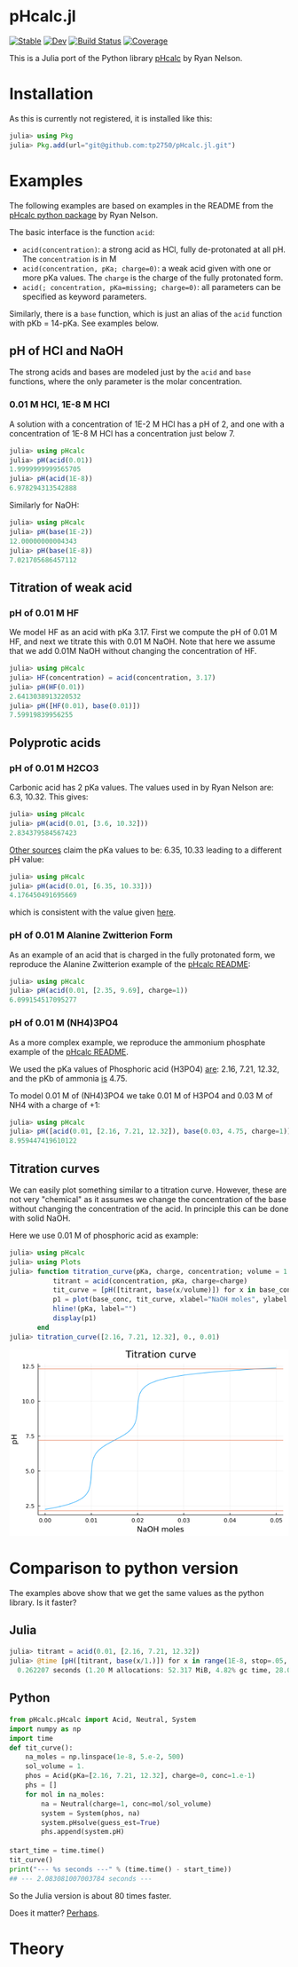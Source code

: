 # pHcalc.jl

[![Stable](https://img.shields.io/badge/docs-stable-blue.svg)](https://tp2750.github.io/pHcalc.jl/stable)
[![Dev](https://img.shields.io/badge/docs-dev-blue.svg)](https://tp2750.github.io/pHcalc.jl/dev)
[![Build Status](https://github.com/tp2750/pHcalc.jl/actions/workflows/CI.yml/badge.svg?branch=main)](https://github.com/tp2750/pHcalc.jl/actions/workflows/CI.yml?query=branch%3Amain)
[![Coverage](https://codecov.io/gh/tp2750/pHcalc.jl/branch/main/graph/badge.svg)](https://codecov.io/gh/tp2750/pHcalc.jl)

This is a Julia port of the Python library [pHcalc](https://github.com/rnelsonchem/pHcalc) by Ryan Nelson.

# Installation

As this is currently not registered, it is installed like this:

```julia
julia> using Pkg
julia> Pkg.add(url="git@github.com:tp2750/pHcalc.jl.git")
```

# Examples

The following examples are based on examples in the README from the [pHcalc python package](https://github.com/rnelsonchem/pHcalc) by Ryan Nelson.

The basic interface is the function `acid`:

* `acid(concentration)`: a strong acid as HCl, fully de-protonated at all pH. The `concentration` is in M
* `acid(concentration, pKa; charge=0)`: a weak acid given with one or more pKa values. The `charge` is the charge of the fully protonated form.
* `acid(; concentration, pKa=missing; charge=0)`: all parameters can be specified as keyword parameters.

Similarly, there is a `base` function, which is just an alias of the `acid` function with pKb = 14-pKa.
See examples below.

## pH of HCl and NaOH

The strong acids and bases are modeled just by the `acid` and `base` functions, where the only parameter is the molar concentration.

### 0.01 M HCl, 1E-8 M HCl

A solution with a concentration of 1E-2 M HCl has a pH of 2, and one with a concentration of 1E-8 M HCl has a concentration just below 7.

```julia
julia> using pHcalc
julia> pH(acid(0.01))
1.9999999999565705
julia> pH(acid(1E-8))
6.978294313542888
```

Similarly for NaOH:

```julia
julia> using pHcalc
julia> pH(base(1E-2))
12.00000000004343
julia> pH(base(1E-8))
7.021705686457112
```

## Titration of weak acid

### pH of 0.01 M HF
We model HF as an acid with pKa 3.17. 
First we compute the pH of 0.01 M HF, and next we titrate this with 0.01 M NaOH.
Note that here we assume that we add 0.01M NaOH without changing the concentration of HF.

```julia
julia> using pHcalc
julia> HF(concentration) = acid(concentration, 3.17)
julia> pH(HF(0.01))
2.6413038913220532
julia> pH([HF(0.01), base(0.01)])
7.59919839956255
```

## Polyprotic acids

### pH of 0.01 M H2CO3

Carbonic acid has 2 pKa values. 
The values used in by Ryan Nelson are: 6.3, 10.32.
This gives:


```julia
julia> using pHcalc
julia> pH(acid(0.01, [3.6, 10.32]))
2.834379584567423
```

[Other sources](https://chem.libretexts.org/Ancillary_Materials/Reference/Reference_Tables/Equilibrium_Constants/E1%3A_Acid_Dissociation_Constants_at_25C) claim the pKa values to be: 6.35, 10.33 leading to a different pH value:

```julia
julia> using pHcalc
julia> pH(acid(0.01, [6.35, 10.33]))
4.176450491695669
```

which is consistent with the value given [here](https://www.aqion.de/site/ph-of-common-acids).

### pH of 0.01 M Alanine Zwitterion Form

As an example of an acid that is charged in the fully protonated form, we reproduce the Alanine Zwitterion example of the [pHcalc README](https://github.com/rnelsonchem/pHcalc/blob/master/README.rst):

```julia
julia> using pHcalc
julia> pH(acid(0.01, [2.35, 9.69], charge=1))
6.099154517095277
```

### pH of 0.01 M (NH4)3PO4

As a more complex example, we reproduce the ammonium phosphate example of the [pHcalc README](https://github.com/rnelsonchem/pHcalc/blob/master/README.rst).

We used the pKa values of Phosphoric acid (H3PO4) [are](https://chem.libretexts.org/Ancillary_Materials/Reference/Reference_Tables/Equilibrium_Constants/E1%3A_Acid_Dissociation_Constants_at_25C): 2.16, 7.21, 12.32, and the pKb of ammonia [is](https://chem.libretexts.org/Ancillary_Materials/Reference/Reference_Tables/Equilibrium_Constants/E2._Base_Dissociation_Constants_at_25C) 4.75.

To model 0.01 M of (NH4)3PO4 we take 0.01 M of H3PO4 and 0.03 M of NH4 with a charge of +1:


```julia
julia> using pHcalc
julia> pH([acid(0.01, [2.16, 7.21, 12.32]), base(0.03, 4.75, charge=1)])
8.959447419610122
```

## Titration curves

We can easily plot something similar to a titration curve. 
However, these are not very "chemical" as it assumes we change the concentration of the base without changing the concentration of the acid. In principle this can be done with solid NaOH.

Here we use 0.01 M of phosphoric acid as example:

```julia
julia> using pHcalc
julia> using Plots
julia> function titration_curve(pKa, charge, concentration; volume = 1., base_conc =  range(1E-8, stop=.05, length=500), title="Titration curve")
           titrant = acid(concentration, pKa, charge=charge)
           tit_curve = [pH([titrant, base(x/volume)]) for x in base_conc];
           p1 = plot(base_conc, tit_curve, xlabel="NaOH moles", ylabel = "pH", label="", title=title)
           hline!(pKa, label="")
           display(p1)
       end
julia> titration_curve([2.16, 7.21, 12.32], 0., 0.01)
```

![Titration curve](img/titration_curve-1.png)

# Comparison to python version

The examples above show that we get the same values as the python library.
Is it faster?

## Julia

```julia
julia> titrant = acid(0.01, [2.16, 7.21, 12.32])
julia> @time [pH([titrant, base(x/1.)]) for x in range(1E-8, stop=.05, length=500)];
  0.262207 seconds (1.20 M allocations: 52.317 MiB, 4.82% gc time, 28.03% compilation time)
```

## Python

```python
from pHcalc.pHcalc import Acid, Neutral, System
import numpy as np
import time
def tit_curve():
    na_moles = np.linspace(1e-8, 5.e-2, 500)
    sol_volume = 1. 
    phos = Acid(pKa=[2.16, 7.21, 12.32], charge=0, conc=1.e-1)
    phs = []
    for mol in na_moles:
        na = Neutral(charge=1, conc=mol/sol_volume)
        system = System(phos, na)
        system.pHsolve(guess_est=True)
        phs.append(system.pH)

start_time = time.time()
tit_curve()
print("--- %s seconds ---" % (time.time() - start_time))
## --- 2.083081007003784 seconds ---
```

So the Julia version is about 80 times faster.

Does it matter? [Perhaps](https://github.com/rnelsonchem/pHcalc/issues/2).

# Theory

